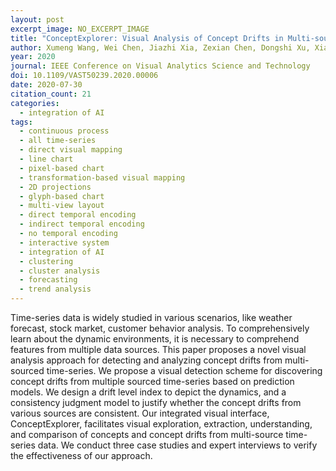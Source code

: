 ```yaml
---
layout: post
excerpt_image: NO_EXCERPT_IMAGE
title: "ConceptExplorer: Visual Analysis of Concept Drifts in Multi-source Time-series Data"
author: Xumeng Wang, Wei Chen, Jiazhi Xia, Zexian Chen, Dongshi Xu, Xiangyang Wu, Mingliang Xu & Tobias Schreck
year: 2020
journal: IEEE Conference on Visual Analytics Science and Technology
doi: 10.1109/VAST50239.2020.00006
date: 2020-07-30
citation_count: 21
categories:
  - integration of AI
tags:
  - continuous process
  - all time-series
  - direct visual mapping
  - line chart
  - pixel-based chart
  - transformation-based visual mapping
  - 2D projections
  - glyph-based chart
  - multi-view layout
  - direct temporal encoding
  - indirect temporal encoding
  - no temporal encoding
  - interactive system
  - integration of AI
  - clustering
  - cluster analysis
  - forecasting
  - trend analysis
---
```

Time-series data is widely studied in various scenarios, like weather forecast, stock market, customer behavior analysis. To comprehensively learn about the dynamic environments, it is necessary to comprehend features from multiple data sources. This paper proposes a novel visual analysis approach for detecting and analyzing concept drifts from multi-sourced time-series. We propose a visual detection scheme for discovering concept drifts from multiple sourced time-series based on prediction models. We design a drift level index to depict the dynamics, and a consistency judgment model to justify whether the concept drifts from various sources are consistent. Our integrated visual interface, ConceptExplorer, facilitates visual exploration, extraction, understanding, and comparison of concepts and concept drifts from multi-source time-series data. We conduct three case studies and expert interviews to verify the effectiveness of our approach.
